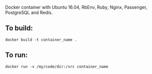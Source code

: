Docker container with Ubuntu 16.04, RbEnv, Ruby, Nginx, Passenger, PostgreSQL and Redis.

## To build:
```
docker build -t container_name .
```

## To run:
```
docker run -v /my/code/dir:/src container_name
```
